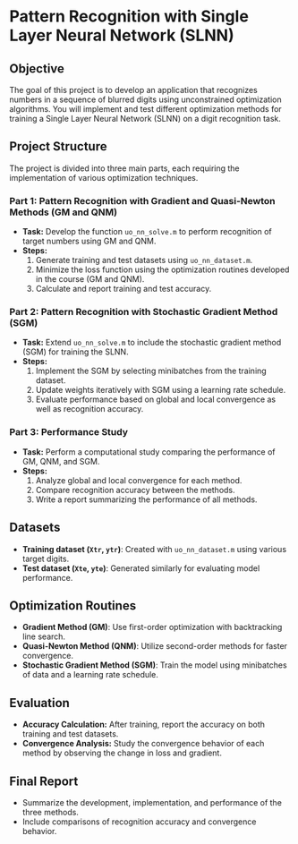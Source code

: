 # Pattern Recognition with Single Layer Neural Network (SLNN)

## Objective
The goal of this project is to develop an application that recognizes numbers in a sequence of blurred digits using unconstrained optimization algorithms. You will implement and test different optimization methods for training a Single Layer Neural Network (SLNN) on a digit recognition task.

## Project Structure
The project is divided into three main parts, each requiring the implementation of various optimization techniques.

### Part 1: Pattern Recognition with Gradient and Quasi-Newton Methods (GM and QNM)
- **Task:** Develop the function `uo_nn_solve.m` to perform recognition of target numbers using GM and QNM.
- **Steps:**
  1. Generate training and test datasets using `uo_nn_dataset.m`.
  2. Minimize the loss function using the optimization routines developed in the course (GM and QNM).
  3. Calculate and report training and test accuracy.
  
### Part 2: Pattern Recognition with Stochastic Gradient Method (SGM)
- **Task:** Extend `uo_nn_solve.m` to include the stochastic gradient method (SGM) for training the SLNN.
- **Steps:**
  1. Implement the SGM by selecting minibatches from the training dataset.
  2. Update weights iteratively with SGM using a learning rate schedule.
  3. Evaluate performance based on global and local convergence as well as recognition accuracy.

### Part 3: Performance Study
- **Task:** Perform a computational study comparing the performance of GM, QNM, and SGM.
- **Steps:**
  1. Analyze global and local convergence for each method.
  2. Compare recognition accuracy between the methods.
  3. Write a report summarizing the performance of all methods.

## Datasets
- **Training dataset (`Xtr`, `ytr`)**: Created with `uo_nn_dataset.m` using various target digits.
- **Test dataset (`Xte`, `yte`)**: Generated similarly for evaluating model performance.

## Optimization Routines
- **Gradient Method (GM)**: Use first-order optimization with backtracking line search.
- **Quasi-Newton Method (QNM)**: Utilize second-order methods for faster convergence.
- **Stochastic Gradient Method (SGM)**: Train the model using minibatches of data and a learning rate schedule.

## Evaluation
- **Accuracy Calculation:** After training, report the accuracy on both training and test datasets.
- **Convergence Analysis:** Study the convergence behavior of each method by observing the change in loss and gradient.

## Final Report
- Summarize the development, implementation, and performance of the three methods.
- Include comparisons of recognition accuracy and convergence behavior.
